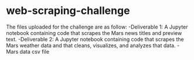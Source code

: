 # web-scraping-challenge

The files uploaded for the challenge are as follow:
-Deliverable 1: A Jupyter notebook containing code that scrapes the Mars news titles and preview text.
-Deliverable 2: A Jupyter notebook containing code that scrapes the Mars weather data and that cleans, visualizes, and analyzes that data.
-Mars data csv file
